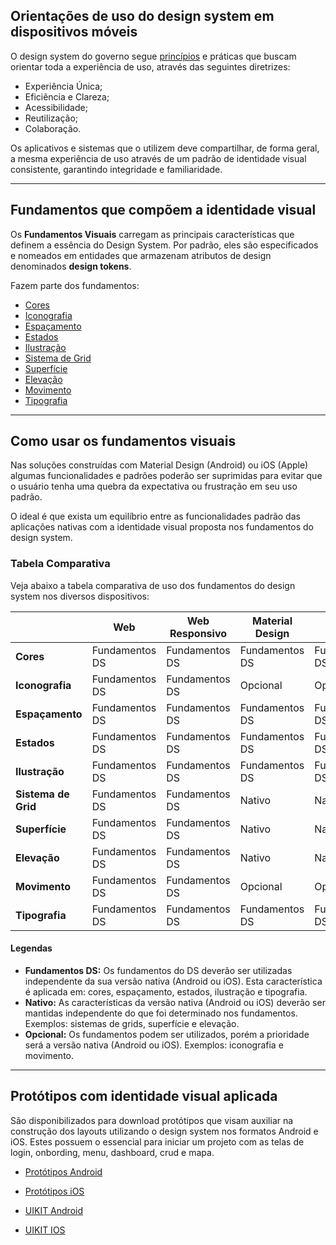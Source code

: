 [version]: # (1.0.0)

## Orientações de uso do design system em dispositivos móveis

O design system do governo segue [princípios](/ds/introducao/principios) e práticas que buscam orientar toda a experiência de uso, através das seguintes diretrizes:

-   Experiência Única;
-   Eficiência e Clareza;
-   Acessibilidade;
-   Reutilização;
-   Colaboração.
  
Os aplicativos e sistemas que o utilizem deve compartilhar, de forma geral, a mesma experiência de uso através de um padrão de identidade visual consistente, garantindo integridade e familiaridade.

---

## Fundamentos que compõem a identidade visual

Os **Fundamentos Visuais** carregam as principais características que definem a essência do Design System. Por padrão, eles são especificados e nomeados em entidades que armazenam atributos de design denominados **design tokens**.

Fazem parte dos fundamentos:

-   [Cores](/ds/fundamentos-visuais/cores)
-   [Iconografia](/ds/fundamentos-visuais/iconografia)
-   [Espaçamento](/ds/fundamentos-visuais/espacamento)
-   [Estados](/ds/fundamentos-visuais/estados)
-   [Ilustração](/ds/fundamentos-visuais/ilustracao)
-   [Sistema de Grid](/ds/fundamentos-visuais/grid)
-   [Superfície](/ds/fundamentos-visuais/superficie)
-   [Elevação](/ds/fundamentos-visuais/elevacao)
-   [Movimento](/ds/fundamentos-visuais/movimento)
-   [Tipografia](/ds/fundamentos-visuais/tipografia)

---

## Como usar os fundamentos visuais

Nas soluções construídas com Material Design (Android) ou iOS (Apple) algumas funcionalidades e padrões poderão ser suprimidas para evitar que o usuário tenha uma quebra da expectativa ou frustração em seu uso padrão.

O ideal é que exista um equilíbrio entre as funcionalidades padrão das aplicações nativas com a identidade visual proposta nos fundamentos do design system.

### Tabela Comparativa

Veja abaixo a tabela comparativa de uso dos fundamentos do design system nos diversos dispositivos:

|                     | Web            | Web Responsivo | Material Design | iOS            |
| ------------------- | -------------- | -------------- | --------------- | -------------- |
| **Cores**           | Fundamentos DS | Fundamentos DS | Fundamentos DS  | Fundamentos DS |
| **Iconografia**     | Fundamentos DS | Fundamentos DS | Opcional        | Opcional       |
| **Espaçamento**     | Fundamentos DS | Fundamentos DS | Fundamentos DS  | Fundamentos DS |
| **Estados**         | Fundamentos DS | Fundamentos DS | Fundamentos DS  | Fundamentos DS |
| **Ilustração**      | Fundamentos DS | Fundamentos DS | Fundamentos DS  | Fundamentos DS |
| **Sistema de Grid** | Fundamentos DS | Fundamentos DS | Nativo          | Nativo         |
| **Superfície**      | Fundamentos DS | Fundamentos DS | Nativo          | Nativo         |
| **Elevação**        | Fundamentos DS | Fundamentos DS | Nativo          | Nativo         |
| **Movimento**       | Fundamentos DS | Fundamentos DS | Opcional        | Opcional       |
| **Tipografia**      | Fundamentos DS | Fundamentos DS | Fundamentos DS  | Fundamentos DS |

#### Legendas

-   **Fundamentos DS:** Os fundamentos do DS deverão ser utilizadas independente da sua versão nativa (Android ou iOS). Esta característica é aplicada em: cores, espaçamento, estados, ilustração e tipografia.
-   **Nativo:** As características da versão nativa (Android ou iOS) deverão ser mantidas independente do que foi determinado nos fundamentos. Exemplos: sistemas de grids, superfície e elevação.
-   **Opcional:** Os fundamentos podem ser utilizados, porém a prioridade será a versão nativa (Android ou iOS). Exemplos: iconografia e movimento.

---

## Protótipos com identidade visual aplicada

São disponibilizados para download protótipos que visam auxiliar na construção dos layouts utilizando o design system nos formatos Android e iOS. Estes possuem o essencial para iniciar um projeto com as telas de login, onbording, menu, dashboard, crud e mapa.

-   [Protótipos Android](https://serprodrive.serpro.gov.br/s/ixDJP9pL2zM6BGW)

-   [Protótipos iOS](https://serprodrive.serpro.gov.br/s/qwk9ekj4E3ScECK)
  
-   [UIKIT Android](https://serprodrive.serpro.gov.br/s/kLJfZc9zpfa8jsL)
  
-   [UIKIT IOS](https://serprodrive.serpro.gov.br/s/CiLWgb77s3tbr69)
